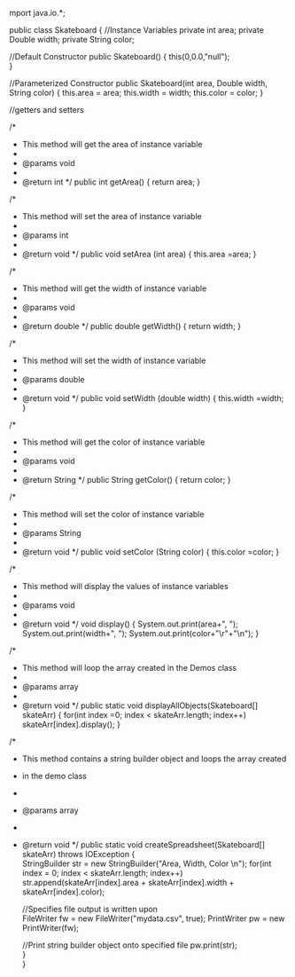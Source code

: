 mport java.io.*;

public class Skateboard 
{ 
  //Instance Variables
  private int area;
  private Double width;
  private String color;
  
   //Default Constructor
  public Skateboard()
  {
   this(0,0.0,"null");  
  }
  
  //Parameterized Constructor
  public Skateboard(int area, Double width, String color)
  {
    this.area = area;
    this.width = width;
    this.color = color;
  }
  
  //getters and setters
 
/*
* This method will get the area of instance variable
*
* @params void
*
* @return int
*/ 
  public int getArea()
 {
   return area;
 }
  
/*
* This method will set the area of instance variable
*
* @params int
*
* @return void
*/
 public void setArea (int area)
 {
   this.area =area;
 }
  
/*
* This method will get the width of instance variable
*
* @params void
*
* @return double
*/
 public double getWidth()
 {
   return width;
 }
 
/*
* This method will set the width of instance variable
*
* @params double
*
* @return void
*/
 public void setWidth (double width)
 {
   this.width =width; 
 }
 
 /*
* This method will get the color of instance variable
*
* @params void
*
* @return String
*/ 
 public String getColor()
 {
   return color;
 }
 
 /*
* This method will set the color of instance variable
*
* @params String
*
* @return void
*/
 public void setColor (String color)
 { 
   this.color =color;
 }
        
/*
* This method will display the values of instance variables
*
* @params void
*
* @return void
*/
   void display()
  {
    System.out.print(area+", ");
    System.out.print(width+", "); 
    System.out.print(color+"\r"+"\n");
    }
  
/*
* This method will loop the array created in the Demos class
* 
* @params array
* 
* @return void
*/ 
  public static void displayAllObjects(Skateboard[] skateArr)
  {
  for(int index =0; index < skateArr.length; index++)
        skateArr[index].display();
  }

/*
* This method contains a string builder object and loops the array created 
* in the demo class
* 
* @params array
* 
* @return void
*/
  public static void createSpreadsheet(Skateboard[] skateArr) throws IOException
  {  
    StringBuilder str = new StringBuilder("Area, Width, Color \n");
    for(int index = 0; index < skateArr.length; index++) 
      str.append(skateArr[index].area + skateArr[index].width + skateArr[index].color);
    
  //Specifies file output is written upon                 
  FileWriter fw = new FileWriter("mydata.csv", true);
  PrintWriter pw = new PrintWriter(fw);
  
  //Print string builder object onto specified file
  pw.print(str);   
  }  
}


